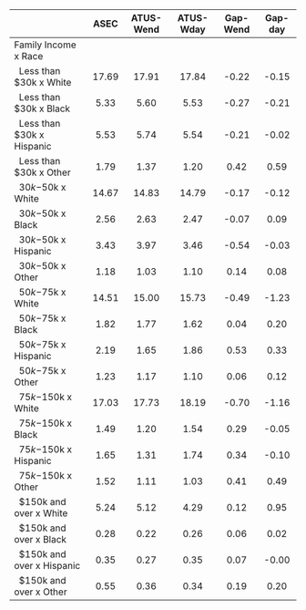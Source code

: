 
|                      |         ASEC |    ATUS-Wend |    ATUS-Wday |     Gap-Wend |      Gap-day |
| -------------------- | :----------: | :----------: | :----------: | :----------: | :----------: |
| Family Income x Race |              |              |              |              |              |
| &nbsp;&nbsp;Less than $30k x White |        17.69 |        17.91 |        17.84 |        -0.22 |        -0.15 |
| &nbsp;&nbsp;Less than $30k x Black |         5.33 |         5.60 |         5.53 |        -0.27 |        -0.21 |
| &nbsp;&nbsp;Less than $30k x Hispanic |         5.53 |         5.74 |         5.54 |        -0.21 |        -0.02 |
| &nbsp;&nbsp;Less than $30k x Other |         1.79 |         1.37 |         1.20 |         0.42 |         0.59 |
| &nbsp;&nbsp;$30k-$50k x White |        14.67 |        14.83 |        14.79 |        -0.17 |        -0.12 |
| &nbsp;&nbsp;$30k-$50k x Black |         2.56 |         2.63 |         2.47 |        -0.07 |         0.09 |
| &nbsp;&nbsp;$30k-$50k x Hispanic |         3.43 |         3.97 |         3.46 |        -0.54 |        -0.03 |
| &nbsp;&nbsp;$30k-$50k x Other |         1.18 |         1.03 |         1.10 |         0.14 |         0.08 |
| &nbsp;&nbsp;$50k-$75k x White |        14.51 |        15.00 |        15.73 |        -0.49 |        -1.23 |
| &nbsp;&nbsp;$50k-$75k x Black |         1.82 |         1.77 |         1.62 |         0.04 |         0.20 |
| &nbsp;&nbsp;$50k-$75k x Hispanic |         2.19 |         1.65 |         1.86 |         0.53 |         0.33 |
| &nbsp;&nbsp;$50k-$75k x Other |         1.23 |         1.17 |         1.10 |         0.06 |         0.12 |
| &nbsp;&nbsp;$75k-$150k x White |        17.03 |        17.73 |        18.19 |        -0.70 |        -1.16 |
| &nbsp;&nbsp;$75k-$150k x Black |         1.49 |         1.20 |         1.54 |         0.29 |        -0.05 |
| &nbsp;&nbsp;$75k-$150k x Hispanic |         1.65 |         1.31 |         1.74 |         0.34 |        -0.10 |
| &nbsp;&nbsp;$75k-$150k x Other |         1.52 |         1.11 |         1.03 |         0.41 |         0.49 |
| &nbsp;&nbsp;$150k and over x White |         5.24 |         5.12 |         4.29 |         0.12 |         0.95 |
| &nbsp;&nbsp;$150k and over x Black |         0.28 |         0.22 |         0.26 |         0.06 |         0.02 |
| &nbsp;&nbsp;$150k and over x Hispanic |         0.35 |         0.27 |         0.35 |         0.07 |        -0.00 |
| &nbsp;&nbsp;$150k and over x Other |         0.55 |         0.36 |         0.34 |         0.19 |         0.20 |

